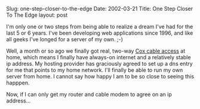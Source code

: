 Slug: one-step-closer-to-the-edge
Date: 2002-03-21
Title: One Step Closer To The Edge
layout: post

I&#39;m only one or two steps from being able to realize a dream I&#39;ve had for the last 5 or 6 years. I&#39;ve been developing web applications since 1996, and like all geeks I&#39;ve longed for a server of my own. ;-)

Well, a month or so ago we finally got real, two-way <a href="http://www.cox.net/">Cox cable access</a> at home, which means I finally have always-on internet and a relatively stable ip address. My hosting provider has graciously agreed to set up a dns entry for me that points to my home network. I&#39;ll finally be able to run my own server from home. I cannot say how happy I am to be so close to seeing this happpen.

Now, if I can only get my router and cable modem to agree on an ip address...
